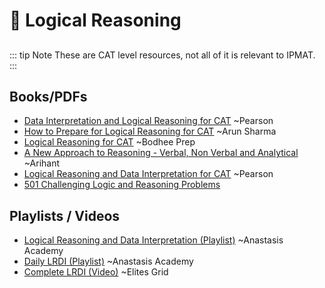 # 🧩 Logical Reasoning

##

::: tip Note
These are CAT level resources, not all of it is relevant to IPMAT.
:::

## Books/PDFs

- [Data Interpretation and Logical Reasoning for CAT](https://drive.google.com/file/d/1j7q9t6YHL0842Ko39ttzyv6-DEhxc-r5/view?usp=drive_link) ~Pearson
- [How to Prepare for Logical Reasoning for CAT](https://drive.google.com/file/d/1KTyaD_lVoo_4hTQ84nqsk0oPuYjImlfX/view?usp=drive_link) ~Arun Sharma
- [Logical Reasoning for CAT](https://drive.google.com/file/d/1gqPaYD1VWvFPiRtub32qARgKZWslYSo7/view?usp=drive_link) ~Bodhee Prep
- [A New Approach to Reasoning - Verbal, Non Verbal and Analytical](https://drive.google.com/file/d/1aDXSxNmaX-5LKkwAt93IOmE35OcsS4NN/view?usp=drive_link) ~Arihant
- [Logical Reasoning and Data Interpretation for CAT](https://drive.google.com/file/d/1DT39r2VI5yt4HNXF5CBXW0Gjofs3Ui1p/view?usp=drive_link) ~Pearson
- [501 Challenging Logic and Reasoning Problems](https://drive.google.com/file/d/1Q-3VtBiCA_RH1MZMOW1DSMA35jRtp4Op/view)

## Playlists / Videos
- [Logical Reasoning and Data Interpretation (Playlist)](https://youtube.com/playlist?list=PLG4bwc5fquzhDp8eqRym2Ma1ut10YF0Ea&si=dZPo9-mG7lwC-D-x) ~Anastasis Academy
- [Daily LRDI (Playlist)](https://www.youtube.com/playlist?list=PLgdxDqtv4Gt-4vXeT_OuiwJ7-jBujAEru) ~Anastasis Academy
- [Complete LRDI (Video)](https://www.youtube.com/watch?v=sN4GIKb409A) ~Elites Grid